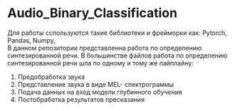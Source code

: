# Audio_Binary_Classification
Для работы сспользуются такие библиотеки и фрейморки как: Pytorch, Pandas, Numpy,  
В данном репозитории представленна работа по определению синтезированной речи. 
В большинстве файлов работа по определению синтезированной речи шла по одному и тому же пайплайну:
1) Предобработка звука
2) Представление звука в виде MEL- спектрограммы
3) Подача данных на вход модели глубинного обучения
4) Постобработка результатов пресказания
